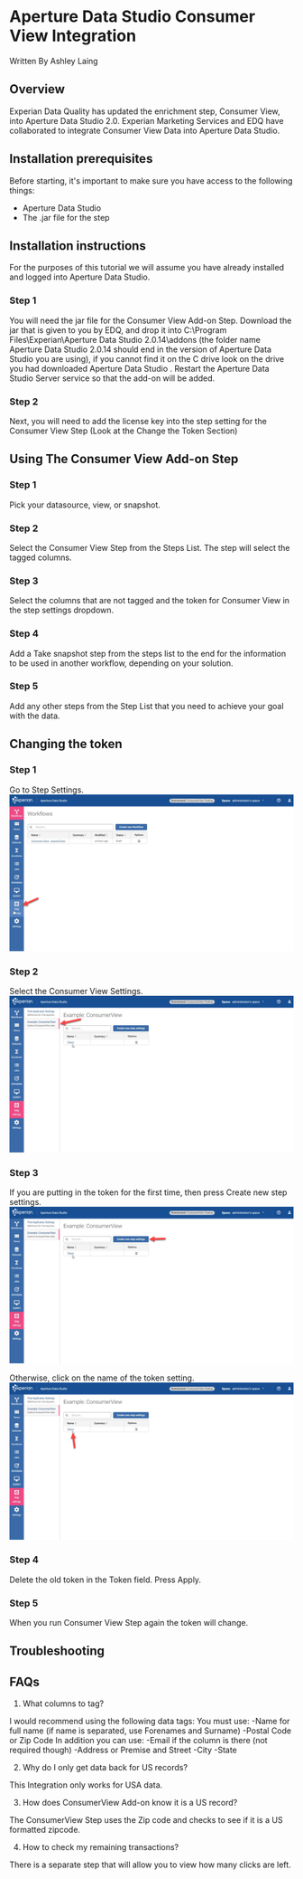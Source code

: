 # Aperture Data Studio Consumer View Integration
Written By Ashley Laing

## Overview

Experian Data Quality has updated the enrichment step, Consumer View, into Aperture Data Studio 2.0. Experian Marketing Services and EDQ have collaborated to integrate Consumer View Data into Aperture Data Studio.

## Installation prerequisites
Before starting, it's important to make sure you have access to the following
things:

* Aperture Data Studio
* The .jar file for the step

## Installation instructions

For the purposes of this tutorial we will assume you have already installed and logged into Aperture Data Studio.

### Step 1
You will need the jar file for the Consumer View Add-on Step. Download the jar that is given to you by EDQ, and drop it into C:\Program Files\Experian\Aperture Data Studio 2.0.14\addons (the folder name Aperture Data Studio 2.0.14 should end in the version of Aperture Data Studio you are using), if you cannot find it on the C drive look on the drive you had downloaded Aperture Data Studio . Restart the Aperture Data Studio Server service so that the add-on will be added.

### Step 2
Next, you will need to add the license key into the step setting for the Consumer View Step (Look at the Change the Token Section)

## Using The Consumer View Add-on Step

### Step 1
Pick your datasource, view, or snapshot.

### Step 2
Select the Consumer View Step from the Steps List. The step will select the tagged columns.

### Step 3
Select the columns that are not tagged and the token for Consumer View in the step settings dropdown.

### Step 4
Add a Take snapshot step from the steps list to the end for the information to be used in another workflow, depending on your solution. 

### Step 5
Add any other steps from the Step List that you need to achieve your goal with the data.

## Changing the token

### Step 1
Go to Step Settings.
![Aperture - Step Settings](media/step_settings_arrow.png)

### Step 2
Select the Consumer View Settings.
![Aperture - Consumer View Setting](media/setting_setup_step2.png)

### Step 3
If you are putting in the token for the first time, then press Create new step settings.
![Aperture - Consumer View Setting](media/setting_setup_step3a_arrow.png)

Otherwise, click on the name of the token setting.
![Aperture - Consumer View Setting](media/setting_setup_step3b.png)

### Step 4
Delete the old token in the Token field.
Press Apply.

### Step 5
When you run Consumer View Step again the token will change.

## Troubleshooting


## FAQs

1. What columns to tag?

I would recommend using the following data tags:
    You must use:
        -Name for full name (if name is separated, use Forenames and Surname)
        -Postal Code or Zip Code
    In addition you can use:
        -Email if the column is there (not required though)
        -Address or Premise and Street
        -City
        -State

2. Why do I only get data back for US records?

This Integration only works for USA data.

3. How does ConsumerView Add-on know it is a US record?

The ConsumerView Step uses the Zip code and checks to see if it is a US formatted zipcode.

4. How to check my remaining transactions?

There is a separate step that will allow you to view how many clicks are left.